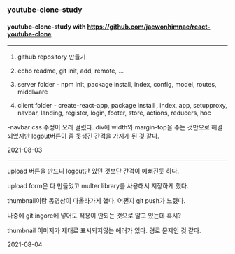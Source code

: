 ### youtube-clone-study

#### youtube-clone-study with https://github.com/jaewonhimnae/react-youtube-clone


***

1. github repository 만들기


2. echo readme, git init, add, remote, ...


3. server folder - npm init, package install, index, config, model, routes, middlware


4. client folder - create-react-app, package install , index, app, setupproxy, navbar, landing, register, login, footer, store, actions, reducers, hoc

-navbar css 수정이 오래 걸렸다. div에 width와 margin-top을 주는 것만으로 해결되었지만 logout버튼이 좀 못생긴 간격을 가지게 된 것 같다.

2021-08-03


***

upload 버튼을 만드니 logout만 있던 것보단 간격이 예뻐진듯 하다.


upload form은 다 만들었고 multer library를 사용해서 저장하게 했다.


thumbnail이랑 동영상이 다올라가게 했다. 어쩐지 git push가 느렸다.


나중에 git ingore에 넣어도 적용이 안되는 것으로 알고 있는데 혹시?


thumbnail 이미지가 제대로 표시되지않는 에러가 있다. 경로 문제인 것 같다.


2021-08-04
